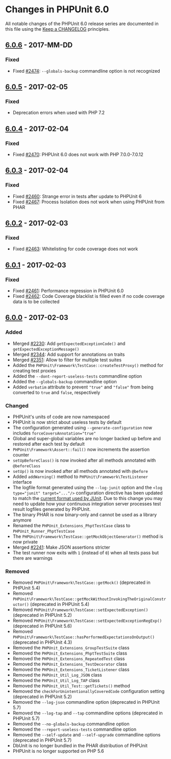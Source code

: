 # Changes in PHPUnit 6.0

All notable changes of the PHPUnit 6.0 release series are documented in this file using the [Keep a CHANGELOG](http://keepachangelog.com/) principles.

## [6.0.6] - 2017-MM-DD

### Fixed

* Fixed [#2474](https://github.com/sebastianbergmann/phpunit/issues/2474): `--globals-backup` commandline option is not recognized

## [6.0.5] - 2017-02-05

### Fixed

* Deprecation errors when used with PHP 7.2

## [6.0.4] - 2017-02-04

### Fixed

* Fixed [#2470](https://github.com/sebastianbergmann/phpunit/issues/2470): PHPUnit 6.0 does not work with PHP 7.0.0-7.0.12

## [6.0.3] - 2017-02-04

### Fixed

* Fixed [#2460](https://github.com/sebastianbergmann/phpunit/issues/2460): Strange error in tests after update to PHPUnit 6
* Fixed [#2467](https://github.com/sebastianbergmann/phpunit/issues/2467): Process Isolation does not work when using PHPUnit from PHAR

## [6.0.2] - 2017-02-03

### Fixed

* Fixed [#2463](https://github.com/sebastianbergmann/phpunit/issues/2463): Whitelisting for code coverage does not work

## [6.0.1] - 2017-02-03

### Fixed

* Fixed [#2461](https://github.com/sebastianbergmann/phpunit/issues/2461): Performance regression in PHPUnit 6.0
* Fixed [#2462](https://github.com/sebastianbergmann/phpunit/issues/2462): Code Coverage blacklist is filled even if no code coverage data is to be collected

## [6.0.0] - 2017-02-03

### Added

* Merged [#2230](https://github.com/sebastianbergmann/phpunit/pull/2230): Add `getExpectedExceptionCode()` and `getExpectedExceptionMessage()`
* Merged [#2344](https://github.com/sebastianbergmann/phpunit/pull/2344): Add support for annotations on traits
* Merged [#2351](https://github.com/sebastianbergmann/phpunit/pull/2351): Allow to filter for multiple test suites
* Added the `PHPUnit\Framework\TestCase::createTestProxy()` method for creating test proxies
* Added the `--dont-report-useless-tests` commandline option
* Added the `--globals-backup` commandline option
* Added `verbatim` attribute to prevent `"true"` and `"false"` from being converted to `true` and `false`, respectively

### Changed

* PHPUnit's units of code are now namespaced
* PHPUnit is now strict about useless tests by default
* The configuration generated using `--generate-configuration` now includes `forceCoversAnnotation="true"`
* Global and super-global variables are no longer backed up before and restored after each test by default
* `PHPUnit\Framework\Assert::fail()` now increments the assertion counter
* `setUpBeforeClass()` is now invoked after all methods annotated with `@beforeClass`
* `setUp()` is now invoked after all methods annotated with `@before`
* Added `addWarning()` method to `PHPUnit\Framework\TestListener` interface
* The logfile format generated using the `--log-junit` option and the `<log type="junit" target="..."/>` configuration directive has been updated to match the [current format used by JUnit](http://llg.cubic.org/docs/junit/). Due to this change you may need to update how your continuous integration server processes test result logfiles generated by PHPUnit.
* The binary PHAR is now binary-only and cannot be used as a library anymore
* Renamed the `PHPUnit_Extensions_PhptTestCase` class to `PHPUnit_Runner_PhptTestCase`
* The `PHPUnit\Framework\TestCase::getMockObjectGenerator()` method is now private
* Merged [#2241](https://github.com/sebastianbergmann/phpunit/pull/2241): Make JSON assertions stricter
* The test runner now exits with `1` (instead of `0`) when all tests pass but there are warnings

### Removed

* Removed `PHPUnit\Framework\TestCase::getMock()` (deprecated in PHPUnit 5.4)
* Removed `PHPUnit\Framework\TestCase::getMockWithoutInvokingTheOriginalConstructor()` (deprecated in PHPUnit 5.4)
* Removed `PHPUnit\Framework\TestCase::setExpectedException()` (deprecated in PHPUnit 5.2)
* Removed `PHPUnit\Framework\TestCase::setExpectedExceptionRegExp()` (deprecated in PHPUnit 5.6)
* Removed `PHPUnit\Framework\TestCase::hasPerformedExpectationsOnOutput()` (deprecated in PHPUnit 4.3)
* Removed the `PHPUnit_Extensions_GroupTestSuite` class
* Removed the `PHPUnit_Extensions_PhptTestSuite` class
* Removed the `PHPUnit_Extensions_RepeatedTest` class
* Removed the `PHPUnit_Extensions_TestDecorator` class
* Removed the `PHPUnit_Extensions_TicketListener` class
* Removed the `PHPUnit_Util_Log_JSON` class
* Removed the `PHPUnit_Util_Log_TAP` class
* Removed the `PHPUnit_Util_Test::getTickets()` method
* Removed the `checkForUnintentionallyCoveredCode` configuration setting (deprecated in PHPUnit 5.2)
* Removed the `--log-json` commandline option (deprecated in PHPUnit 5.7)
* Removed the `--log-tap` and `--tap` commandline options (deprecated in PHPUnit 5.7)
* Removed the `--no-globals-backup` commandline option
* Removed the `--report-useless-tests` commandline option
* Removed the `--self-update` and `--self-upgrade` commandline options (deprecated in PHPUnit 5.7)
* DbUnit is no longer bundled in the PHAR distribution of PHPUnit
* PHPUnit is no longer supported on PHP 5.6

[6.0.6]: https://github.com/sebastianbergmann/phpunit/compare/6.0.5...6.0.6
[6.0.5]: https://github.com/sebastianbergmann/phpunit/compare/6.0.4...6.0.5
[6.0.4]: https://github.com/sebastianbergmann/phpunit/compare/6.0.3...6.0.4
[6.0.3]: https://github.com/sebastianbergmann/phpunit/compare/6.0.2...6.0.3
[6.0.2]: https://github.com/sebastianbergmann/phpunit/compare/6.0.1...6.0.2
[6.0.1]: https://github.com/sebastianbergmann/phpunit/compare/6.0.0...6.0.1
[6.0.0]: https://github.com/sebastianbergmann/phpunit/compare/5.7...6.0.0

